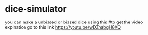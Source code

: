 # dice-simulator
you can make a unbiased or biased dice using this
#to get the video explnation go to this link              https://youtu.be/wDZnabgH8XQ
